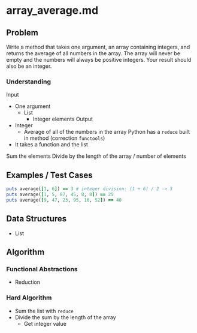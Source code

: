 # array_average.md

## Problem

Write a method that takes one argument, an array containing integers, and returns the average of all numbers in the array. The array will never be empty and the numbers will always be positive integers. Your result should also be an integer.

### Understanding

Input
- One argument
	- List
		- Integer elements
Output
- Integer
	- Average of all of the numbers in the array
Python has a `reduce` built in method (correction `functools`)
- It takes a function and the list

Sum the elements
Divide by the length of the array / number of elements

## Examples / Test Cases

```ruby
puts average([1, 6]) == 3 # integer division: (1 + 6) / 2 -> 3
puts average([1, 5, 87, 45, 8, 8]) == 25
puts average([9, 47, 23, 95, 16, 52]) == 40
```

## Data Structures

- List

## Algorithm
### Functional Abstractions
- Reduction

### Hard Algorithm
- Sum the list with `reduce`
- Divide the sum by the length of the array
	- Get integer value